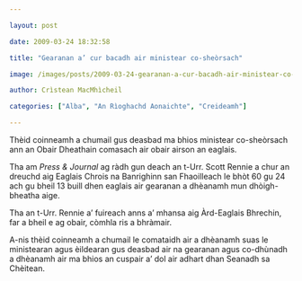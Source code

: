 ```yaml
---

layout: post

date: 2009-03-24 18:32:58

title: "Gearanan a’ cur bacadh air ministear co-sheòrsach"

image: /images/posts/2009-03-24-gearanan-a-cur-bacadh-air-ministear-co-sheorsach.webp

author: Crìstean MacMhìcheil

categories: ["Alba", "An Rìoghachd Aonaichte", "Creideamh"]

---
```


Thèid coinneamh a chumail gus deasbad ma bhios ministear co-sheòrsach ann an Obair Dheathain comasach air obair airson an eaglais.

Tha am *Press &amp; Journal* ag ràdh gun deach an t-Urr. Scott Rennie a chur an dreuchd aig Eaglais Chrois na Banrighinn san Fhaoilleach le bhòt 60 gu 24 ach gu bheil 13 buill dhen eaglais air gearanan a dhèanamh mun dhòigh-bheatha aige.

Tha an t-Urr. Rennie a’ fuireach anns a’ mhansa aig Àrd-Eaglais Bhrechin, far a bheil e ag obair, còmhla ris a bhràmair.

A-nis thèid coinneamh a chumail le comataidh air a dhèanamh suas le ministearan agus èildearan gus deasbad air na gearanan agus co-dhùnadh a dhèanamh air ma bhios an cuspair a’ dol air adhart dhan Seanadh sa Chèitean.
